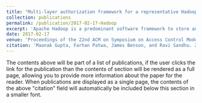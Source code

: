 ```yaml
---
title: "Multi-layer authorization framework for a representative Hadoop ecosystem deployment"
collection: publications
permalink: /publication/2017-02-17-Hadoop
excerpt: 'Apache Hadoop is a predominant software framework to store and process vast amount of data, produced in varied formats. Data stored in Hadoop multi-tenant data lake often includes sensitive data such as social security numbers, intelligence sources and medical particulars, which should only be accessed by legitimate users. Apache Ranger and Apache Sentry are important authorization systems providing fine-grained access control across several Hadoop ecosystem services. In this paper, we provide a comprehensive explanation for the authorization framework offered by Hadoop ecosystem, incorporating core Hadoop 2.x native access control features and capabilities offered by Apache Ranger, with prime focus on data services including Apache Hive and Hadoop 2.x core services. A multi-layer authorization system is discussed and demonstrated, reflecting access control for services, data, applications and infrastructure resources inside a representative Hadoop ecosystem instance. A concrete use case is discussed to underline the application of aforementioned access control points. We use Hortonworks Hadoop distribution HDP 2.5 to exhibit this multi-layer access control framework.'
date: 2017-02-17
venue: 'Proceedings of the 22nd ACM on Symposium on Access Control Models and Technologies'
citation: 'Maanak Gupta, Farhan Patwa, James Benson, and Ravi Sandhu. 2017. Multi-Layer Authorization Framework for a Representative Hadoop Ecosystem Deployment. In Proceedings of the 22nd ACM on Symposium on Access Control Models and Technologies (SACMAT 17 Abstracts). Association for Computing Machinery, New York, NY, USA, 183–190. https://doi.org/10.1145/3078861.3084173'
---
```


The contents above will be part of a list of publications, if the user clicks the link for the publication than the contents of section will be rendered as a full page, allowing you to provide more information about the paper for the reader. When publications are displayed as a single page, the contents of the above "citation" field will automatically be included below this section in a smaller font.
